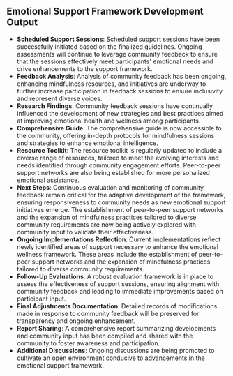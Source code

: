 

## Emotional Support Framework Development Output

- **Scheduled Support Sessions**: Scheduled support sessions have been successfully initiated based on the finalized guidelines. Ongoing assessments will continue to leverage community feedback to ensure that the sessions effectively meet participants' emotional needs and drive enhancements to the support framework.
- **Feedback Analysis**: Analysis of community feedback has been ongoing, enhancing mindfulness resources, and initiatives are underway to further increase participation in feedback sessions to ensure inclusivity and represent diverse voices.
- **Research Findings**: Community feedback sessions have continually influenced the development of new strategies and best practices aimed at improving emotional health and wellness among participants.
- **Comprehensive Guide**: The comprehensive guide is now accessible to the community, offering in-depth protocols for mindfulness sessions and strategies to enhance emotional intelligence.
- **Resource Toolkit**: The resource toolkit is regularly updated to include a diverse range of resources, tailored to meet the evolving interests and needs identified through community engagement efforts. Peer-to-peer support networks are also being established for more personalized emotional assistance.
- **Next Steps**: Continuous evaluation and monitoring of community feedback remain critical for the adaptive development of the framework, ensuring responsiveness to community needs as new emotional support initiatives emerge. The establishment of peer-to-peer support networks and the expansion of mindfulness practices tailored to diverse community requirements are now being actively explored with community input to validate their effectiveness.
- **Ongoing Implementations Reflection**: Current implementations reflect newly identified areas of support necessary to enhance the emotional wellness framework. These areas include the establishment of peer-to-peer support networks and the expansion of mindfulness practices tailored to diverse community requirements.
- **Follow-Up Evaluations**: A robust evaluation framework is in place to assess the effectiveness of support sessions, ensuring alignment with community feedback and leading to immediate improvements based on participant input.
- **Final Adjustments Documentation**: Detailed records of modifications made in response to community feedback will be preserved for transparency and ongoing enhancement.
- **Report Sharing**: A comprehensive report summarizing developments and community input has been compiled and shared with the community to foster awareness and participation.
- **Additional Discussions**: Ongoing discussions are being promoted to cultivate an open environment conducive to advancements in the emotional support framework.